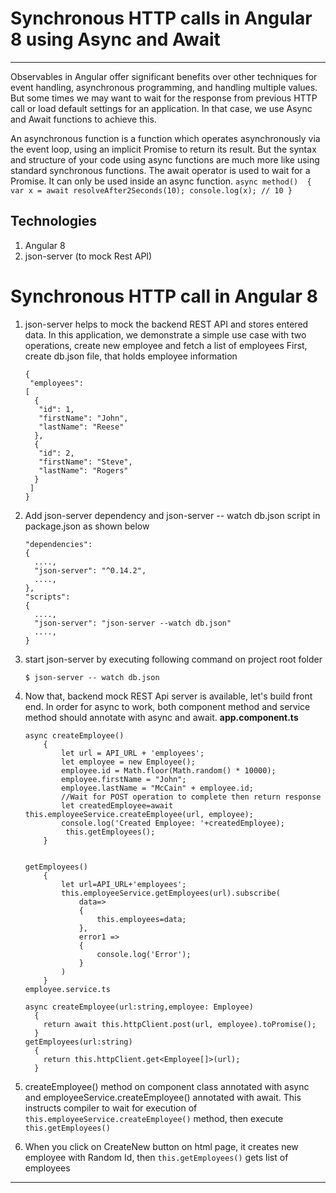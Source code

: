 # Synchronous HTTP calls in Angular 8 using Async and Await
---

Observables in Angular offer significant benefits over other techniques for event handling, asynchronous programming, and handling multiple values. But some times we may want to wait for the response from previous HTTP call or load default settings for an application. In that case, we use Async and Await functions to achieve this. 

An asynchronous function is a function which operates asynchronously via the event loop, using an implicit Promise to return its result. But the syntax and structure of your code using async functions are much more like using standard synchronous functions. The await operator is used to wait for a Promise. It can only be used inside an async function.
    ```
    async method() 
    {
      var x = await resolveAfter2Seconds(10);
      console.log(x); // 10
    }
    ```
## Technologies
1. Angular 8
2. json-server (to mock Rest API)

# Synchronous HTTP call in Angular 8
1. json-server helps to mock the backend REST API and stores entered data. In this application, we demonstrate a simple use case with two operations, create new employee and fetch a list of employees
First, create db.json file, that holds employee information
    ```
    {
     "employees": 
    [
      {
       "id": 1,
       "firstName": "John",
       "lastName": "Reese"
      },
      {
       "id": 2,
       "firstName": "Steve",
       "lastName": "Rogers"
      }
     ]
    }
    ```
2. Add json-server dependency and json-server -- watch db.json script in package.json as shown below
    ```
    "dependencies": 
    {   
      ....,    
      "json-server": "^0.14.2",
      ....,
    },
    "scripts": 
    {
      ....,
      "json-server": "json-server --watch db.json"
      ....,
    }
    ```
3. start json-server by executing following command on project root folder
    ```
    $ json-server -- watch db.json
    ```
4. Now that, backend mock REST Api server is available, let's build front end. In order for async to work, both component method and service method should annotate with async and await.
**app.component.ts**

    ```
    async createEmployee()
        {
            let url = API_URL + 'employees';
            let employee = new Employee();
            employee.id = Math.floor(Math.random() * 10000);
            employee.firstName = "John";
            employee.lastName = "McCain" + employee.id;
            //Wait for POST operation to complete then return response
            let createdEmployee=await this.employeeService.createEmployee(url, employee);
            console.log('Created Employee: '+createdEmployee);
             this.getEmployees();
        }
    
    
    getEmployees()
        {
            let url=API_URL+'employees';
            this.employeeService.getEmployees(url).subscribe(
                data=>
                {
                    this.employees=data;
                },
                error1 =>
                {
                    console.log('Error');
                }
            )
        }
    employee.service.ts
    
    async createEmployee(url:string,employee: Employee)
      {
        return await this.httpClient.post(url, employee).toPromise();
      }
    getEmployees(url:string)
      {
        return this.httpClient.get<Employee[]>(url);
      }
      ```
5. createEmployee() method on component class annotated with async and employeeService.createEmployee() annotated with await. This instructs compiler to wait for execution of `this.employeeService.createEmployee()` method, then execute `this.getEmployees()`
6. When you click on CreateNew button on html page, it creates new employee with Random Id, then `this.getEmployees()` gets list of employees


---

